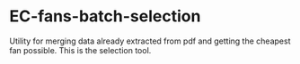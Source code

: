# EC-fans-batch-selection
Utility for merging data already extracted from pdf and getting the cheapest fan possible. This is the selection tool.
